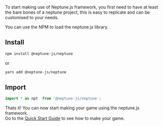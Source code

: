 
To start making use of Neptune.js framework, 
you first need to have at least the bare bones 
of a neptune project, this is easy to replicate and
can be customised to your needs.

You can use the NPM to load the neptune.js library.

## Install

```bash
npm install @neptune-js/neptune
```
or 
```bash
yarn add @neptune-js/neptune
```

## Import
```javascript
import * as npt  from '@neptune-js/neptune';
```


Thats it! You can now start making your game using the neptune.js framework.  
Go to the [Quick Start Guide](tutorial-Quick%20Start%20Guide.html) to see how to make your game.